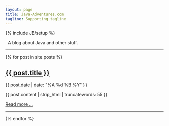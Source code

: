 ```yaml
---
layout: page
title: Java-Adventures.com
tagline: Supporting tagline
---
```

{% include JB/setup %}

<p>
&nbsp; A blog about Java and other stuff.
</p>
<hr/>

{% for post in site.posts %}
  <div class="hero-unit">
    <p>
    	<h2>
    		<a href="{{ post.url }}">{{ post.title }}</a>
    	</h2>
    	{{ post.date | date: "%A %d %B %Y" }}
    	<p>{{ post.content | strip_html | truncatewords: 55 }}</p> 
    	<p><a href="{{ post.url }}">Read more ...</a></p> 
    </p>
    <hr/>
  </div>
{% endfor %}

